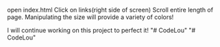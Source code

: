 open index.html
Click on links(right side of screen)
Scroll entire length of page.
Manipulating the size will provide a variety of colors!

I will continue working on this project to perfect it!
"# CodeLou" 
"# CodeLou" 
